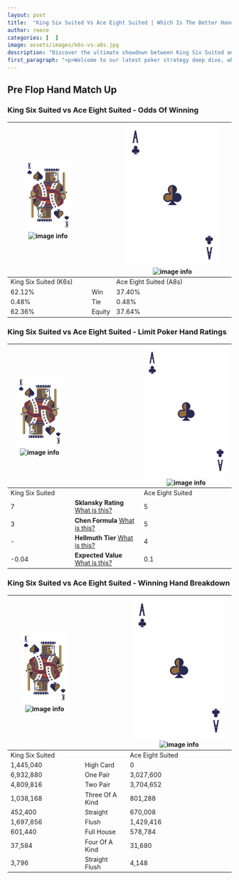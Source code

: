 ```yaml
---
layout: post
title:  "King Six Suited Vs Ace Eight Suited | Which Is The Better Hand In Poker? A Complete Guide"
author: reece
categories: [  ]
image: assets/images/k6s-vs-a8s.jpg
description: "Discover the ultimate showdown between King Six Suited and Ace Eight Suited in poker! Uncover the odds, strategies, and scenarios where one hand triumphs over the other. Get ready to up your poker game with this thrilling analysis."
first_paragraph: "<p>Welcome to our latest poker strategy deep dive, where we're pitting two distinct hands against each other in a high-stakes showdown: King Six Suited vs Ace Eight Suited.</p><p>In the dynamic world of poker, every decision counts, and knowing which hand holds the upper hand is key to your success at the table.</p><p>In this article, we'll dissect these two hands, explore the scenarios where one dominates the other, and equip you with the knowledge to make strategic choices that can tip the odds in your favor.</p><p>Get ready to unravel the intriguing dynamics of these poker hands and elevate your game to new heights.</p>"
---
```




[comment]: # (sp0)

## Pre Flop Hand Match Up

<div class="table hand-ratings" markdown="1"> 



### King Six Suited vs Ace Eight Suited - Odds Of Winning


    
| ![image info](assets/images/hand1/K.png) ![image info](assets/images/hand1/6s.png) |  | ![image info](assets/images/hand2/A.png) ![image info](assets/images/hand2/8s.png) |
| -------- | -------- | -------- |
| King Six Suited (K6s) |  | Ace Eight Suited (A8s) |
| 62.12% | Win | 37.40% |
| 0.48% | Tie | 0.48% |
| 62.36% | Equity | 37.64% |




[comment]: # (sp1)



### King Six Suited vs Ace Eight Suited - Limit Poker Hand Ratings


    
| ![image info](assets/images/hand1/K.png) ![image info](assets/images/hand1/6s.png) |  | ![image info](assets/images/hand2/A.png) ![image info](assets/images/hand2/8s.png) |
| -------- | -------- | -------- |
| King Six Suited |  | Ace Eight Suited |
| 7 | **Sklansky Rating** [What is this?](/sklansky-rating-explained) | 5 |
| 3 | **Chen Formula** [What is this?](/chen-formula-explained) | 5 |
| - | **Hellmuth Tier** [What is this?](/Hellmuth-tier-explained) | 4 |
| -0.04 | **Expected Value** [What is this?](/expected-value-explained) | 0.1 |




[comment]: # (sp2)



### King Six Suited vs Ace Eight Suited - Winning Hand Breakdown


    
| ![image info](assets/images/hand1/K.png) ![image info](assets/images/hand1/6s.png) |  | ![image info](assets/images/hand2/A.png) ![image info](assets/images/hand2/8s.png) |
| -------- | -------- | -------- |
| King Six Suited |  | Ace Eight Suited |
| 1,445,040 | High Card | 0 |
| 6,932,880 | One Pair | 3,027,600 |
| 4,809,816 | Two Pair | 3,704,652 |
| 1,038,168 | Three Of A Kind | 801,288 |
| 452,400 | Straight | 670,008 |
| 1,697,856 | Flush | 1,429,416 |
| 601,440 | Full House | 578,784 |
| 37,584 | Four Of A Kind | 31,680 |
| 3,796 | Straight Flush | 4,148 |




[comment]: # (sp3)



</div>

[comment]: # (sp4)



[comment]: # (sp5)


